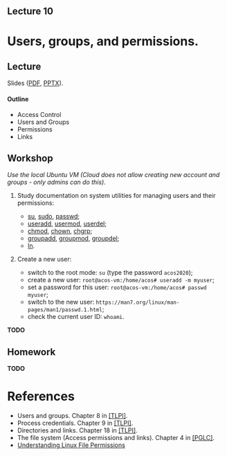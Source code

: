 Lecture 10
---

# Users, groups, and permissions.

## Lecture

Slides ([PDF](OS_Lecture_10.pdf), [PPTX](OS_Lecture_10.pptx)).

#### Outline

* Access Control
* Users and Groups
* Permissions
* Links

## Workshop

_Use the local Ubuntu VM (Cloud does not allow creating new account and groups - only admins can do this)._

1. Study documentation on system utilities for managing users and their permissions:
   * [su](https://man7.org/linux/man-pages/man1/su.1.html),
     [sudo](https://man7.org/linux/man-pages/man8/sudo.8.html),
     [passwd](https://man7.org/linux/man-pages/man1/passwd.1.html);
   * [useradd](https://man7.org/linux/man-pages/man8/useradd.8.html),
     [usermod](https://man7.org/linux/man-pages/man8/usermod.8.html),
     [userdel](https://man7.org/linux/man-pages/man8/userdel.8.html);
   * [chmod](https://man7.org/linux/man-pages/man1/chmod.1.html),
     [chown](https://man7.org/linux/man-pages/man1/chown.1.html),
     [chgrp](https://man7.org/linux/man-pages/man1/chgrp.1.html);
   * [groupadd](https://man7.org/linux/man-pages/man8/groupadd.8.html),
     [groupmod](https://man7.org/linux/man-pages/man8/groupmod.8.html),
     [groupdel](https://man7.org/linux/man-pages/man8/groupdel.8.html);
   * [ln](https://man7.org/linux/man-pages/man1/ln.1.html).

1. Create a new user:
   * switch to the root mode: `su` (type the password `acos2020`);
   * create a new user: `root@acos-vm:/home/acos# useradd -m myuser`;
   * set a password for this user: `root@acos-vm:/home/acos# passwd myuser`;
   * switch to the new user: `https://man7.org/linux/man-pages/man1/passwd.1.html`;
   * check the current user ID: `whoami`.

__TODO__

## Homework

__TODO__

# References

* Users and groups. Chapter 8 in [[TLPI]](../../books.md).
* Process credentials. Chapter 9 in [[TLPI]](../../books.md).
* Directories and links. Chapter 18 in [[TLPI]](../../books.md).
* The file system (Access permissions and links). Chapter 4 in [[PGLC]](../../books.md).
* [Understanding Linux File Permissions](
  https://www.linux.com/training-tutorials/understanding-linux-file-permissions/)
